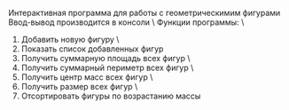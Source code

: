 Интерактивная программа для работы с геометрическимим фигурами \
Ввод-вывод производится в консоли \ 
Функции программы: \
1) Добавить новую фигуру \
2) Показать список добавленных фигур
3) Получить суммарную площадь всех фигур \
4) Получить суммарный периметр всех фигур \
5) Получить центр масс всех фигур \
6) Получить размер всех фигур \
7) Отсортировать фигуры по возрастанию массы 
